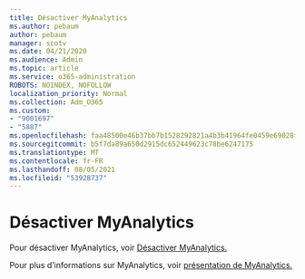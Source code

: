 ```yaml
---
title: Désactiver MyAnalytics
ms.author: pebaum
author: pebaum
manager: scotv
ms.date: 04/21/2020
ms.audience: Admin
ms.topic: article
ms.service: o365-administration
ROBOTS: NOINDEX, NOFOLLOW
localization_priority: Normal
ms.collection: Adm_O365
ms.custom:
- "9001697"
- "5887"
ms.openlocfilehash: faa48500e46b37bb7b1528292821a4b3b41964fe0459e69028f990aa10a81fd8
ms.sourcegitcommit: b5f7da89a650d2915dc652449623c78be6247175
ms.translationtype: MT
ms.contentlocale: fr-FR
ms.lasthandoff: 08/05/2021
ms.locfileid: "53928737"
---
```

# <a name="disable-myanalytics"></a>Désactiver MyAnalytics

Pour désactiver MyAnalytics, voir [Désactiver MyAnalytics.](https://docs.microsoft.com/workplace-analytics/myanalytics/use/opt-out-of-mya) 

Pour plus d’informations sur MyAnalytics, voir [présentation de MyAnalytics.](https://docs.microsoft.com/workplace-analytics/myanalytics/mya-landing-page)
